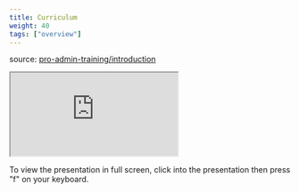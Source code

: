 ```yaml
---
title: Curriculum
weight: 40
tags: ["overview"]
---
```

<!-- note: this file is made by hand and doesn't use the template-xaringan.md -->

source: <a href="https://colorado.rstudio.com/rsc/pro-admin-training/introduction" target="_blank">pro-admin-training/introduction</a>
<div class="xaringan-column">
<div class="responsive-container-xaringan">
  <div class="animated-r-wrapper">
    <div class="animated-r-vertical">
      <div class="animated-r-circle"></div>
    </div>
    <div class="animated-r-diagonal"></div>
  </div>
  <iframe 
    src="https://colorado.rstudio.com/rsc/pro-admin-training/introduction" 
        gesture="media"  allow="encrypted-media" allowfullscreen
        scrolling="no">
  </iframe>
</div>
</div>


To view the presentation in full screen, click into the presentation then press "f" on your keyboard.

